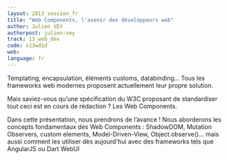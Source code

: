 ```yaml
---
layout: 2013_session_fr
title: "Web Components, l'avenir des développeurs web"
author: Julien VEY
authorpost: julien-vey
track: 13_web_dev
code: s13wd1d
web:
language: fr
---
```


Templating, encapsulation, éléments customs, databinding... Tous les frameworks web modernes proposent actuellement leur propre solution.

Mais saviez-vous qu’une spécification du W3C proposant de standardiser tout ceci est en cours de rédaction ? Les Web Components.

Dans cette présentation, nous prendrons de l’avance ! Nous aborderons les concepts fondamentaux des Web Components : ShadowDOM, Mutation Observers, custom elements, Model-Driven-View, Object.observe()... mais aussi comment les utiliser dès aujourd'hui avec des frameworks tels que AngularJS ou Dart WebUI
